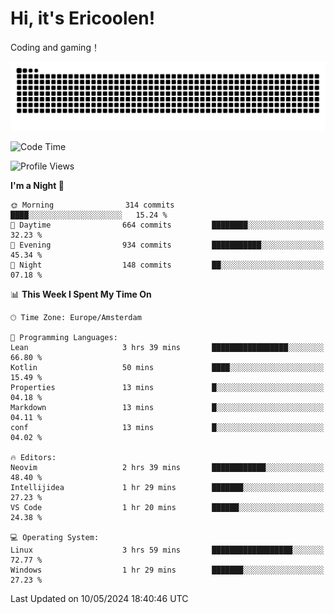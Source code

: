 # Hi, it's Ericoolen!
Coding and gaming！

<picture>
  <source media="(prefers-color-scheme: dark)" srcset="https://raw.githubusercontent.com/Eric-Song-Nop/Eric-Song-Nop/output/github-contribution-grid-snake-dark.svg">
  <source media="(prefers-color-scheme: light)" srcset="https://raw.githubusercontent.com/Eric-Song-Nop/Eric-Song-Nop/output/github-contribution-grid-snake.svg">
  <img alt="github contribution grid snake animation" src="https://raw.githubusercontent.com/Eric-Song-Nop/Eric-Song-Nop/output/github-contribution-grid-snake.svg">
</picture>

<!--START_SECTION:waka-->
![Code Time](http://img.shields.io/badge/Code%20Time-1%2C330%20hrs%2030%20mins-blue)

![Profile Views](http://img.shields.io/badge/Profile%20Views-3-blue)

**I'm a Night 🦉** 

```text
🌞 Morning                314 commits         ████░░░░░░░░░░░░░░░░░░░░░   15.24 % 
🌆 Daytime                664 commits         ████████░░░░░░░░░░░░░░░░░   32.23 % 
🌃 Evening                934 commits         ███████████░░░░░░░░░░░░░░   45.34 % 
🌙 Night                  148 commits         ██░░░░░░░░░░░░░░░░░░░░░░░   07.18 % 
```


📊 **This Week I Spent My Time On** 

```text
🕑︎ Time Zone: Europe/Amsterdam

💬 Programming Languages: 
Lean                     3 hrs 39 mins       █████████████████░░░░░░░░   66.80 % 
Kotlin                   50 mins             ████░░░░░░░░░░░░░░░░░░░░░   15.49 % 
Properties               13 mins             █░░░░░░░░░░░░░░░░░░░░░░░░   04.18 % 
Markdown                 13 mins             █░░░░░░░░░░░░░░░░░░░░░░░░   04.11 % 
conf                     13 mins             █░░░░░░░░░░░░░░░░░░░░░░░░   04.02 % 

🔥 Editors: 
Neovim                   2 hrs 39 mins       ████████████░░░░░░░░░░░░░   48.40 % 
Intellijidea             1 hr 29 mins        ███████░░░░░░░░░░░░░░░░░░   27.23 % 
VS Code                  1 hr 20 mins        ██████░░░░░░░░░░░░░░░░░░░   24.38 % 

💻 Operating System: 
Linux                    3 hrs 59 mins       ██████████████████░░░░░░░   72.77 % 
Windows                  1 hr 29 mins        ███████░░░░░░░░░░░░░░░░░░   27.23 % 
```


 Last Updated on 10/05/2024 18:40:46 UTC
<!--END_SECTION:waka-->
